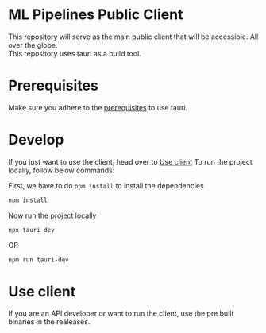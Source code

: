 # ML Pipelines Public Client
This repository will serve as the main public client that will be accessible. All over the globe.  
This repository uses tauri as a build tool.

# Prerequisites
Make sure you adhere to the [prerequisites](https://v2.tauri.app/start/prerequisites/) to use tauri.



# Develop 
If you just want to use the client, head over to [Use client](#use-client)
To run the project locally, follow below commands: 

First, we have to do `npm install` to install the dependencies
```bash
npm install
```

Now run the project locally
```bash
npx tauri dev
```
OR 
```bash
npm run tauri-dev
```


# Use client
If you are an API developer or want to run the client,
use the pre built binaries in the realeases.